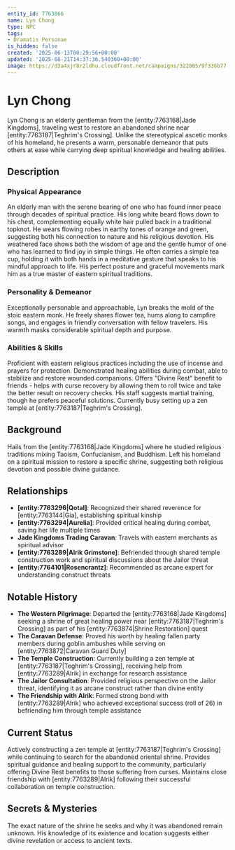 ```yaml
---
entity_id: 7763866
name: Lyn Chong
type: NPC
tags:
- Dramatis Personae
is_hidden: false
created: '2025-06-13T00:29:56+00:00'
updated: '2025-08-21T14:37:36.540360+00:00'
image: https://d3a4xjr8r2ldhu.cloudfront.net/campaigns/322885/9f336b77-b2ec-46d4-ab3a-80911595d0d0.png
---
```


# Lyn Chong

Lyn Chong is an elderly gentleman from the [entity:7763168|Jade Kingdoms], traveling west to restore an abandoned shrine near [entity:7763187|Teghrim's Crossing]. Unlike the stereotypical ascetic monks of his homeland, he presents a warm, personable demeanor that puts others at ease while carrying deep spiritual knowledge and healing abilities.

## Description

### Physical Appearance

An elderly man with the serene bearing of one who has found inner peace through decades of spiritual practice. His long white beard flows down to his chest, complementing equally white hair pulled back in a traditional topknot. He wears flowing robes in earthy tones of orange and green, suggesting both his connection to nature and his religious devotion. His weathered face shows both the wisdom of age and the gentle humor of one who has learned to find joy in simple things. He often carries a simple tea cup, holding it with both hands in a meditative gesture that speaks to his mindful approach to life. His perfect posture and graceful movements mark him as a true master of eastern spiritual traditions.

### Personality & Demeanor

Exceptionally personable and approachable, Lyn breaks the mold of the stoic eastern monk. He freely shares flower tea, hums along to campfire songs, and engages in friendly conversation with fellow travelers. His warmth masks considerable spiritual depth and purpose.

### Abilities & Skills

Proficient with eastern religious practices including the use of incense and prayers for protection. Demonstrated healing abilities during combat, able to stabilize and restore wounded companions. Offers "Divine Rest" benefit to friends - helps with curse recovery by allowing them to roll twice and take the better result on recovery checks. His staff suggests martial training, though he prefers peaceful solutions. Currently busy setting up a zen temple at [entity:7763187|Teghrim's Crossing].

## Background

Hails from the [entity:7763168|Jade Kingdoms] where he studied religious traditions mixing Taoism, Confucianism, and Buddhism. Left his homeland on a spiritual mission to restore a specific shrine, suggesting both religious devotion and possible divine guidance.

## Relationships

- **[entity:7763296|Qotal]**: Recognized their shared reverence for [entity:7763144|Gia], establishing spiritual kinship
- **[entity:7763294|Aurelia]**: Provided critical healing during combat, saving her life multiple times
- **Jade Kingdoms Trading Caravan**: Travels with eastern merchants as spiritual advisor
- **[entity:7763289|Alrik Grimstone]**: Befriended through shared temple construction work and spiritual discussions about the Jailor threat
- **[entity:7764101|Rosencrantz]**: Recommended as arcane expert for understanding construct threats

## Notable History

- **The Western Pilgrimage**: Departed the [entity:7763168|Jade Kingdoms] seeking a shrine of great healing power near [entity:7763187|Teghrim's Crossing] as part of his [entity:7763874|Shrine Restoration] quest
- **The Caravan Defense**: Proved his worth by healing fallen party members during goblin ambushes while serving on [entity:7763872|Caravan Guard Duty]
- **The Temple Construction**: Currently building a zen temple at [entity:7763187|Teghrim's Crossing], receiving help from [entity:7763289|Alrik] in exchange for research assistance
- **The Jailor Consultation**: Provided religious perspective on the Jailor threat, identifying it as arcane construct rather than divine entity
- **The Friendship with Alrik**: Formed strong bond with [entity:7763289|Alrik] who achieved exceptional success (roll of 26) in befriending him through temple assistance

## Current Status

Actively constructing a zen temple at [entity:7763187|Teghrim's Crossing] while continuing to search for the abandoned oriental shrine. Provides spiritual guidance and healing support to the community, particularly offering Divine Rest benefits to those suffering from curses. Maintains close friendship with [entity:7763289|Alrik] following their successful collaboration on temple construction.

## Secrets & Mysteries

The exact nature of the shrine he seeks and why it was abandoned remain unknown. His knowledge of its existence and location suggests either divine revelation or access to ancient texts.